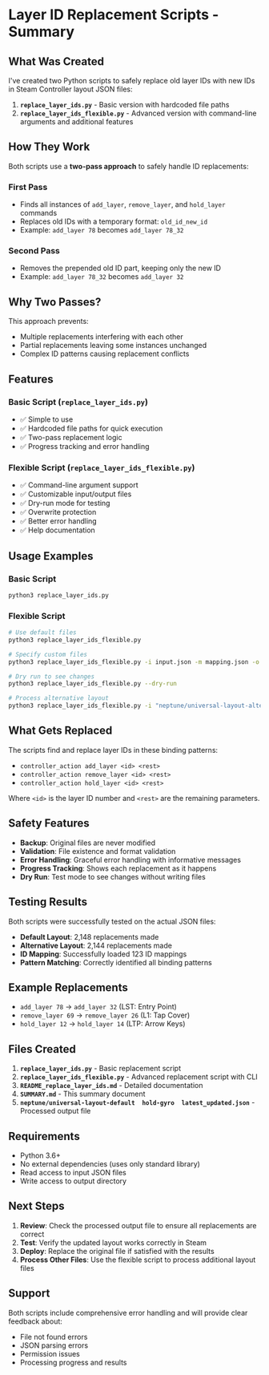 # Layer ID Replacement Scripts - Summary

## What Was Created

I've created two Python scripts to safely replace old layer IDs with new IDs in Steam Controller layout JSON files:

1. **`replace_layer_ids.py`** - Basic version with hardcoded file paths
2. **`replace_layer_ids_flexible.py`** - Advanced version with command-line arguments and additional features

## How They Work

Both scripts use a **two-pass approach** to safely handle ID replacements:

### First Pass
- Finds all instances of `add_layer`, `remove_layer`, and `hold_layer` commands
- Replaces old IDs with a temporary format: `old_id_new_id`
- Example: `add_layer 78` becomes `add_layer 78_32`

### Second Pass
- Removes the prepended old ID part, keeping only the new ID
- Example: `add_layer 78_32` becomes `add_layer 32`

## Why Two Passes?

This approach prevents:
- Multiple replacements interfering with each other
- Partial replacements leaving some instances unchanged
- Complex ID patterns causing replacement conflicts

## Features

### Basic Script (`replace_layer_ids.py`)
- ✅ Simple to use
- ✅ Hardcoded file paths for quick execution
- ✅ Two-pass replacement logic
- ✅ Progress tracking and error handling

### Flexible Script (`replace_layer_ids_flexible.py`)
- ✅ Command-line argument support
- ✅ Customizable input/output files
- ✅ Dry-run mode for testing
- ✅ Overwrite protection
- ✅ Better error handling
- ✅ Help documentation

## Usage Examples

### Basic Script
```bash
python3 replace_layer_ids.py
```

### Flexible Script
```bash
# Use default files
python3 replace_layer_ids_flexible.py

# Specify custom files
python3 replace_layer_ids_flexible.py -i input.json -m mapping.json -o output.json

# Dry run to see changes
python3 replace_layer_ids_flexible.py --dry-run

# Process alternative layout
python3 replace_layer_ids_flexible.py -i "neptune/universal-layout-alternative  hold-gyro  latest.json"
```

## What Gets Replaced

The scripts find and replace layer IDs in these binding patterns:
- `controller_action add_layer <id> <rest>`
- `controller_action remove_layer <id> <rest>`
- `controller_action hold_layer <id> <rest>`

Where `<id>` is the layer ID number and `<rest>` are the remaining parameters.

## Safety Features

- **Backup**: Original files are never modified
- **Validation**: File existence and format validation
- **Error Handling**: Graceful error handling with informative messages
- **Progress Tracking**: Shows each replacement as it happens
- **Dry Run**: Test mode to see changes without writing files

## Testing Results

Both scripts were successfully tested on the actual JSON files:

- **Default Layout**: 2,148 replacements made
- **Alternative Layout**: 2,144 replacements made
- **ID Mapping**: Successfully loaded 123 ID mappings
- **Pattern Matching**: Correctly identified all binding patterns

## Example Replacements

- `add_layer 78` → `add_layer 32` (LST: Entry Point)
- `remove_layer 69` → `remove_layer 26` (L1: Tap Cover)
- `hold_layer 12` → `hold_layer 14` (LTP: Arrow Keys)

## Files Created

1. **`replace_layer_ids.py`** - Basic replacement script
2. **`replace_layer_ids_flexible.py`** - Advanced replacement script with CLI
3. **`README_replace_layer_ids.md`** - Detailed documentation
4. **`SUMMARY.md`** - This summary document
5. **`neptune/universal-layout-default  hold-gyro  latest_updated.json`** - Processed output file

## Requirements

- Python 3.6+
- No external dependencies (uses only standard library)
- Read access to input JSON files
- Write access to output directory

## Next Steps

1. **Review**: Check the processed output file to ensure all replacements are correct
2. **Test**: Verify the updated layout works correctly in Steam
3. **Deploy**: Replace the original file if satisfied with the results
4. **Process Other Files**: Use the flexible script to process additional layout files

## Support

Both scripts include comprehensive error handling and will provide clear feedback about:
- File not found errors
- JSON parsing errors
- Permission issues
- Processing progress and results 